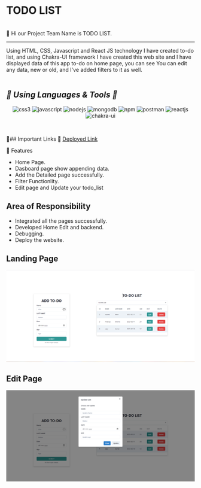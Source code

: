 
 <h1> TODO LIST</h1>
<br/>
🎯 Hi our Project Team Name is TODO LIST. 
<br/>
<hr>
Using HTML, CSS, Javascript and React JS technology I have created to-do list, and using Chakra-UI framework I have created this web site and I have displayed data of this app to-do on home page, you can see You can edit any data, new or old, and I've added filters to it as well.
<br/>
<br/>

<h2><i>🎯 Using Languages & Tools 🧰</i></h2>
<p align="center">
    <img src="https://img.shields.io/badge/CSS3-1572B6?style=for-the-badge&logo=css3&logoColor=white" alt="css3" />
    <img src="https://img.shields.io/badge/JavaScript-323330?style=for-the-badge&logo=javascript&logoColor=F7DF1E" alt="javascript" />
    <img src="https://img.shields.io/badge/Node.js-339933?style=for-the-badge&logo=nodedotjs&logoColor=white" alt="nodejs" />
    <img src="https://img.shields.io/badge/MongoDB-4EA94B?style=for-the-badge&logo=mongodb&logoColor=white" alt="mongodb" />
    <img src="https://img.shields.io/badge/npm-CB3837?style=for-the-badge&logo=npm&logoColor=white" alt="npm" />
    <img src="https://img.shields.io/badge/Postman-FF6C37?style=for-the-badge&logo=Postman&logoColor=white" alt="postman" />
    <img src="https://img.shields.io/badge/React-20232A?style=for-the-badge&logo=react&logoColor=61DAFB" alt="reactjs" />
   <img src="https://img.shields.io/badge/Chakra%20UI-3bc7bd?style=for-the-badge&logo=chakraui&logoColor=white" alt="chakra-ui" />
 </p>
<br>

🎯## Important Links 🔗 
<a href="https://stellar-sherbet-0ee7ca.netlify.app/">Deployed Link</a>
<br>

🎯 Features
- Home Page.
- Dasboard page show appending data.
- Add the Detailed page successfully.
- Filter Functionlity.
- Edit page and Update your todo_list


## Area of Responsibility

- Integrated all the pages successfully.
- Developed Home Edit and backend.
- Debugging.
- Deploy the website.

## Landing Page

 <img src="./doc/frontend.png" alt="Landing Page" />

## Edit Page

 <img src="./doc/edit.png" alt="product Page" />

 